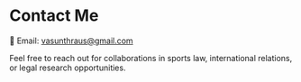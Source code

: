 # Contact Me

📧 Email: [vasunthraus@gmail.com](mailto:vasunthraus@gmail.com)  

Feel free to reach out for collaborations in sports law, international relations, or legal research opportunities.
